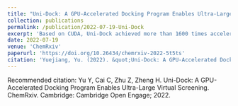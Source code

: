 ```yaml
---
title: "Uni-Dock: A GPU-Accelerated Docking Program Enables Ultra-Large Virtual Screening"
collection: publications
permalink: /publication/2022-07-19-Uni-Dock
excerpt: 'Based on CUDA, Uni-Dock achieved more than 1600 times acceleration on GPU compared to CPU and saved five times the cost without losing accuracy. Integrated into advanced industrial Computer-aided drug design (CADD) product, Uni-Dock enables ultra-large virtual screening of early-stage drug discovery in hours, used by hundreds of chemists.'
date: 2022-07-19
venue: 'ChemRxiv'
paperurl: 'https://doi.org/10.26434/chemrxiv-2022-5t5ts'
citation: 'Yuejiang, Yu. (2022). &quot;Uni-Dock: A GPU-Accelerated Docking Program Enables Ultra-Large Virtual Screening.&quot; <i>Under Review for ACS JCTC</i>.'
---
```


Recommended citation: Yu Y, Cai C, Zhu Z, Zheng H. Uni-Dock: A GPU-Accelerated Docking Program Enables Ultra-Large Virtual Screening. ChemRxiv. Cambridge: Cambridge Open Engage; 2022.
